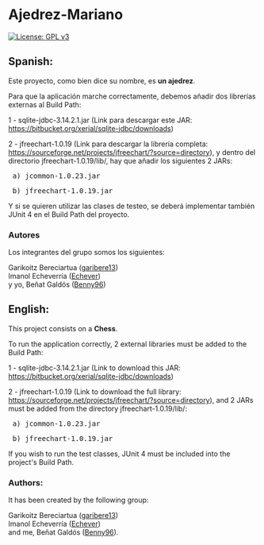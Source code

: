 # Ajedrez-Mariano

[![License: GPL v3](https://img.shields.io/badge/License-GPLv3-blue.svg)](https://www.gnu.org/licenses/gpl-3.0)

## Spanish:

Este proyecto, como bien dice su nombre, es **un ajedrez**.

Para que la aplicación marche correctamente, debemos añadir dos librerías externas al Build Path: <br>

1 - sqlite-jdbc-3.14.2.1.jar (Link para descargar este JAR: https://bitbucket.org/xerial/sqlite-jdbc/downloads)

2 - jfreechart-1.0.19 (Link para descargar la librería completa: https://sourceforge.net/projects/jfreechart/?source=directory), y dentro del directorio jfreechart-1.0.19/lib/, hay que añadir los siguientes 2 JARs:

<pre> a) jcommon-1.0.23.jar </pre> 

<pre> b) jfreechart-1.0.19.jar </pre>

Y si se quieren utilizar las clases de testeo, se deberá implementar también JUnit 4 en el Build Path del proyecto.

### Autores

Los integrantes del grupo somos los siguientes: <br>

Garikoitz Bereciartua ([garibere13](https://github.com/garibere13 "Perfil de GitHub de Gari Bereciartua")) <br>
Imanol Echeverría ([Echever](https://github.com/Echever "Perfil de GitHub de Imanol Echeverría")) <br>
y yo, Beñat Galdós ([Benny96](https://github.com/Benny96 "Perfil de GitHub de Beñat Galdós")) <br>

## English:

This project consists on a **Chess**.

To run the application correctly, 2 external libraries must be added to the Build Path: <br>

1 - sqlite-jdbc-3.14.2.1.jar (Link to download this JAR: https://bitbucket.org/xerial/sqlite-jdbc/downloads)

2 - jfreechart-1.0.19 (Link to download the full library: https://sourceforge.net/projects/jfreechart/?source=directory), and 2 JARs must be added from the directory jfreechart-1.0.19/lib/:

<pre> a) jcommon-1.0.23.jar </pre> 

<pre> b) jfreechart-1.0.19.jar </pre>

If you wish to run the test classes, JUnit 4 must be included into the project's Build Path.

### Authors:

 It has been created by the following group: <br>

Garikoitz Bereciartua ([garibere13](https://github.com/garibere13 "Gari Bereciartua's GitHub Profile")) <br>
Imanol Echeverría ([Echever](https://github.com/Echever "Imanol Echeverría's GitHub Profile")) <br>
and me, Beñat Galdós ([Benny96](https://github.com/Benny96 "Beñat Galdós' GitHub Profile")). <br>
